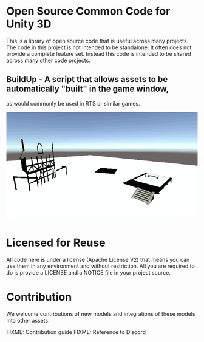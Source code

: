 # Open Source Common Code for Unity 3D

This is a library of open source code that is useful across many projects. The code 
in this project is not intended to be standalone. It often does not provide a complete 
feature set. Instead this code is intended to be shared across many other code projects.

## BuildUp - A script that allows assets to be automatically "built" in the game window,
as would commonly be used in RTS or similar games.

![Three buildings being built up](./Images/BuildUpDemo.gif)

# Licensed for Reuse

All code here is under a license (Apache License V2) that means you can use them in any 
environment and without restriction. All you are required to do is provide a LICENSE 
and a NOTICE file in your project source.

# Contribution

We welcome contributions of new models and integrations of these models into other assets.

FIXME: Contribution guide
FIXME: Reference to Discord
